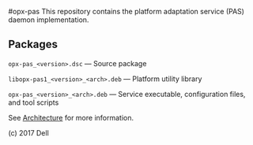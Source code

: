 #opx-pas
This repository contains the platform adaptation service (PAS) daemon implementation.

## Packages
`opx-pas_<version>.dsc` — Source package

`libopx-pas1_<version>_<arch>.deb` — Platform utility library

`opx-pas_<version>_<arch>.deb` — Service executable, configuration files, and tool scripts

See [Architecture](https://github.com/open-switch/opx-docs/wiki/Architecture) for more information.

(c) 2017 Dell
